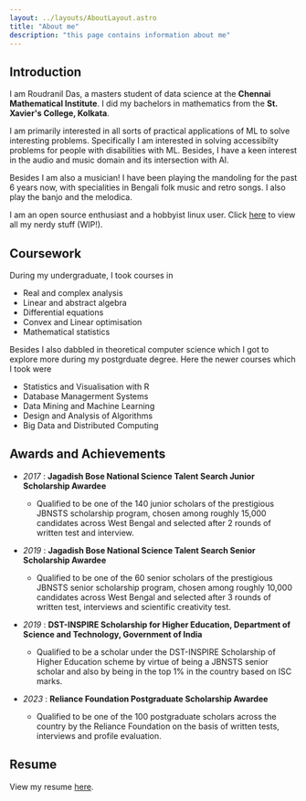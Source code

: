 ```yaml
---
layout: ../layouts/AboutLayout.astro
title: "About me"
description: "this page contains information about me"
---
```


## Introduction

I am Roudranil Das, a masters student of data science at the **Chennai Mathematical Institute**. I did my bachelors in mathematics from the **St. Xavier's College, Kolkata**.

I am primarily interested in all sorts of practical applications of ML to solve interesting problems. Specifically I am interested in solving accessibilty problems for people with disabilities with ML. Besides, I have a keen interest in the audio and music domain and its intersection with AI.

Besides I am also a musician! I have been playing the mandoling for the past 6 years now, with specialities in Bengali folk music and retro songs. I also play the banjo and the melodica.

I am an open source enthusiast and a hobbyist linux user. Click [here](/stuff) to view all my nerdy stuff (WIP!).

## Coursework

During my undergraduate, I took courses in

- Real and complex analysis
- Linear and abstract algebra
- Differential equations
- Convex and Linear optimisation
- Mathematical statistics

Besides I also dabbled in theoretical computer science which I got to explore more during my postgrduate degree. Here the newer courses which I took were

- Statistics and Visualisation with R
- Database Managerment Systems
- Data Mining and Machine Learning
- Design and Analysis of Algorithms
- Big Data and Distributed Computing

## Awards and Achievements

- _2017_ : **Jagadish Bose National Science Talent Search Junior Scholarship Awardee**
  - Qualified to be one of the 140 junior scholars of the prestigious JBNSTS scholarship program, chosen among roughly 15,000 candidates across West Bengal and selected after 2 rounds of written test and interview.

- _2019_ : **Jagadish Bose National Science Talent Search Senior Scholarship Awardee**
  - Qualified to be one of the 60 senior scholars of the prestigious JBNSTS senior scholarship program, chosen among roughly 10,000 candidates across West Bengal and selected after 3 rounds of written test, interviews and scientific creativity test.

- _2019_ : **DST-INSPIRE Scholarship for Higher Education, Department of Science and Technology, Government of India**
  - Qualified to be a scholar under the DST-INSPIRE Scholarship of Higher Education scheme by virtue of being a JBNSTS senior scholar and also by being in the top 1% in the country based on ISC marks.

- _2023_ : **Reliance Foundation Postgraduate Scholarship Awardee**
  - Qualified to be one of the 100 postgraduate scholars across the country by the Reliance Foundation on the basis of written tests, interviews and profile evaluation.

## Resume

View my resume [here](roudranil-resume.pdf).